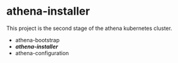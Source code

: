 # athena-installer

This project is the second stage of the athena kubernetes cluster.

- athena-bootstrap
- ***athena-installer***
- athena-configuration
